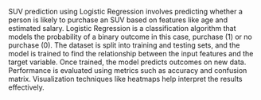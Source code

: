 SUV prediction using Logistic Regression involves predicting whether a person is likely to purchase an SUV 
based on features like age and estimated salary.
Logistic Regression is a classification algorithm that models the probability of a binary outcome in this case,
purchase (1) or no purchase (0).
The dataset is split into training and testing sets, and the model is trained to find the relationship between 
the input features and the target variable. Once trained, the model predicts outcomes on new data.
Performance is evaluated using metrics such as accuracy and confusion matrix. 
Visualization techniques like heatmaps help interpret the results effectively.
